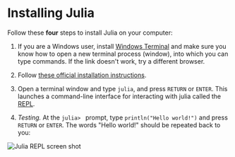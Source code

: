 # Installing Julia

Follow these **four** steps to install Julia on your computer:

1. If you are a Windows user, install [Windows Terminal](https://aka.ms/terminal) and make
   sure you know how to open a new terminal process (window), into which you can type
   commands. If the link doesn't work, try a different browser.

2. Follow [these official installation instructions](https://julialang.org/downloads/).
  
3. Open a terminal window and type `julia`, and press `RETURN` or `ENTER`. This
  launches a command-line interface for interacting with julia called the
  [REPL](https://en.wikipedia.org/wiki/Read–eval–print_loop).

4. *Testing.* At the `julia> ` prompt, type `println("Hello world!")` and press `RETURN`
  or `ENTER`. The words "Hello world!" should be repeated back to you:
  
![Julia REPL screen shot](/assets/hello_world.png)
